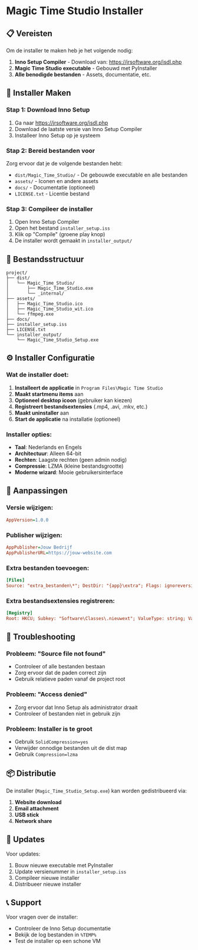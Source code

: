 # Magic Time Studio Installer

## 📋 Vereisten

Om de installer te maken heb je het volgende nodig:

1. **Inno Setup Compiler** - Download van: https://jrsoftware.org/isdl.php
2. **Magic Time Studio executable** - Gebouwd met PyInstaller
3. **Alle benodigde bestanden** - Assets, documentatie, etc.

## 🚀 Installer Maken

### Stap 1: Download Inno Setup
1. Ga naar https://jrsoftware.org/isdl.php
2. Download de laatste versie van Inno Setup Compiler
3. Installeer Inno Setup op je systeem

### Stap 2: Bereid bestanden voor
Zorg ervoor dat je de volgende bestanden hebt:
- `dist/Magic_Time_Studio/` - De gebouwde executable en alle bestanden
- `assets/` - Iconen en andere assets
- `docs/` - Documentatie (optioneel)
- `LICENSE.txt` - Licentie bestand

### Stap 3: Compileer de installer
1. Open Inno Setup Compiler
2. Open het bestand `installer_setup.iss`
3. Klik op "Compile" (groene play knop)
4. De installer wordt gemaakt in `installer_output/`

## 📁 Bestandsstructuur

```
project/
├── dist/
│   └── Magic_Time_Studio/
│       ├── Magic_Time_Studio.exe
│       └── _internal/
├── assets/
│   ├── Magic_Time_Studio.ico
│   ├── Magic_Time_Studio_wit.ico
│   └── ffmpeg.exe
├── docs/
├── installer_setup.iss
├── LICENSE.txt
└── installer_output/
    └── Magic_Time_Studio_Setup.exe
```

## ⚙️ Installer Configuratie

### Wat de installer doet:

1. **Installeert de applicatie** in `Program Files\Magic Time Studio`
2. **Maakt startmenu items** aan
3. **Optioneel desktop icoon** (gebruiker kan kiezen)
4. **Registreert bestandsextensies** (.mp4, .avi, .mkv, etc.)
5. **Maakt uninstaller** aan
6. **Start de applicatie** na installatie (optioneel)

### Installer opties:

- **Taal**: Nederlands en Engels
- **Architectuur**: Alleen 64-bit
- **Rechten**: Laagste rechten (geen admin nodig)
- **Compressie**: LZMA (kleine bestandsgrootte)
- **Moderne wizard**: Mooie gebruikersinterface

## 🔧 Aanpassingen

### Versie wijzigen:
```ini
AppVersion=1.0.0
```

### Publisher wijzigen:
```ini
AppPublisher=Jouw Bedrijf
AppPublisherURL=https://jouw-website.com
```

### Extra bestanden toevoegen:
```ini
[Files]
Source: "extra_bestanden\*"; DestDir: "{app}\extra"; Flags: ignoreversion recursesubdirs
```

### Extra bestandsextensies registreren:
```ini
[Registry]
Root: HKCU; Subkey: "Software\Classes\.nieuwext"; ValueType: string; ValueName: ""; ValueData: "MagicTimeStudio.Video"; Flags: uninsdeletevalue
```

## 🐛 Troubleshooting

### Probleem: "Source file not found"
- Controleer of alle bestanden bestaan
- Zorg ervoor dat de paden correct zijn
- Gebruik relatieve paden vanaf de project root

### Probleem: "Access denied"
- Zorg ervoor dat Inno Setup als administrator draait
- Controleer of bestanden niet in gebruik zijn

### Probleem: Installer is te groot
- Gebruik `SolidCompression=yes`
- Verwijder onnodige bestanden uit de dist map
- Gebruik `Compression=lzma`

## 📦 Distributie

De installer (`Magic_Time_Studio_Setup.exe`) kan worden gedistribueerd via:

1. **Website download**
2. **Email attachment**
3. **USB stick**
4. **Network share**

## 🔄 Updates

Voor updates:
1. Bouw nieuwe executable met PyInstaller
2. Update versienummer in `installer_setup.iss`
3. Compileer nieuwe installer
4. Distribueer nieuwe installer

## 📞 Support

Voor vragen over de installer:
- Controleer de Inno Setup documentatie
- Bekijk de log bestanden in `%TEMP%`
- Test de installer op een schone VM 